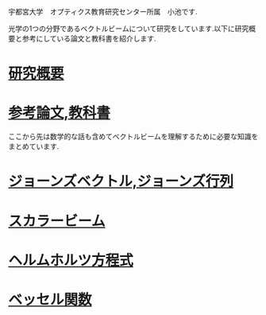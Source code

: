 宇都宮大学　オプティクス教育研究センター所属　小池です.

光学の1つの分野であるベクトルビームについて研究をしています.以下に研究概要と参考にしている論文と教科書を紹介します.

# [研究概要](https://github.com/sk0ik/summary/blob/main/README.md)

# [参考論文,教科書](https://github.com/sk0ik/paper/blob/main/paper.md)

ここから先は数学的な話も含めてベクトルビームを理解するために必要な知識をまとめています.

# [ジョーンズベクトル,ジョーンズ行列](https://github.com/sk0ik/jones_vector_matrix/tree/main)

# [スカラービーム](https://github.com/sk0ik/scalar_beam)

# [ヘルムホルツ方程式](https://github.com/sk0ik/helmholtz_equation/tree/main)

# [ベッセル関数](https://github.com/sk0ik/bessel_function/tree/main)
